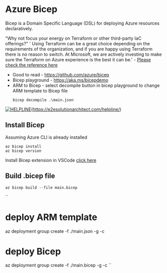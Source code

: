 # Azure Bicep

Bicep is a Domain Specific Language (DSL) for deploying Azure resources declaratively.

 "Why not focus your energy on Terraform or other third-party IaC offerings?"
' Using Terraform can be a great choice depending on the requirements of the organization, and if you are happy using Terraform there is no reason to switch. At Microsoft, we are actively investing to make sure the Terraform on Azure experience is the best it can be.' - [Please check the reference here](https://github.com/azure/bicep/#faq)


- Good to read - https://github.com/azure/bicep
- Bicep playground - https://aka.ms/bicepdemo
- ARM to Bicep - select decompile button in bicep playground to change ARM template to Bicep file
  ```
  bicep decompile .\main.json
  ```

[![HELPLINE](https://github.com/e2eSolutionArchitect/academy/assets/8308302/3b85acaf-50f5-4a4f-850d-46216de108af)](Helpline)(https://e2esolutionarchitect.com/helpline/)


## Install Bicep
Assuming Azure CLI is already installed

```
az bicep install
az bicep version
```

Install Bicep extension in VSCode [click here](https://learn.microsoft.com/en-us/azure/azure-resource-manager/bicep/install#visual-studio-code-and-bicep-extension)


## Build .bicep file
```
az bicep build --file main.bicep
```

``
# deploy ARM template
az deployment group create -f ./main.json -g <resource-group-name> -c

# deploy Bicep
az deployment group create -f ./main.bicep -g <resource-group-name> -c
``
